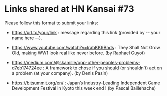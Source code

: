 Links shared at HN Kansai #73
=============================

Please follow this format to submit your links:
- https://url.to/your/link : message regarding this link (provided by -- your name here --).

- https://www.youtube.com/watch?v=IrabKK9Bhds : They Shall Not Grow Old, making WW1 look real like never before. (by Raphael Guyot)

- https://medium.com/@skamille/opp-other-peoples-problems-d7eb174724ee : A framework to chose if you should (or shouldn't) act on a problem (at your company). (by Denis Pasin)

- https://bitsummit.org/en/ : Japan’s Industry-Leading Independent Game Development Festival in Kyoto this week end ! (by Pascal Baillehache)

